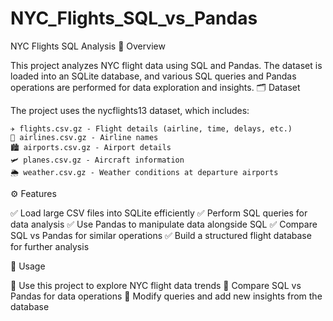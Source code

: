 # NYC_Flights_SQL_vs_Pandas

NYC Flights SQL Analysis
📌 Overview

This project analyzes NYC flight data using SQL and Pandas. The dataset is loaded into an SQLite database, and various SQL queries and Pandas operations are performed for data exploration and insights.
🗂️ Dataset

The project uses the nycflights13 dataset, which includes:

    ✈️ flights.csv.gz - Flight details (airline, time, delays, etc.)
    🏢 airlines.csv.gz - Airline names
    🏙️ airports.csv.gz - Airport details
    🛩️ planes.csv.gz - Aircraft information
    🌦️ weather.csv.gz - Weather conditions at departure airports

⚙️ Features

✅ Load large CSV files into SQLite efficiently
✅ Perform SQL queries for data analysis
✅ Use Pandas to manipulate data alongside SQL
✅ Compare SQL vs Pandas for similar operations
✅ Build a structured flight database for further analysis

📌 Usage

🔹 Use this project to explore NYC flight data trends
🔹 Compare SQL vs Pandas for data operations
🔹 Modify queries and add new insights from the database